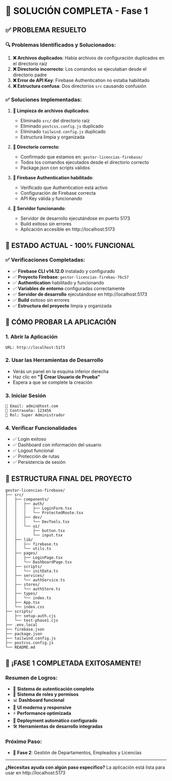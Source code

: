 # 🎉 SOLUCIÓN COMPLETA - Fase 1

## ✅ PROBLEMA RESUELTO

### 🔍 **Problemas Identificados y Solucionados:**

1. **❌ Archivos duplicados**: Había archivos de configuración duplicados en el directorio raíz
2. **❌ Directorio incorrecto**: Los comandos se ejecutaban desde el directorio padre
3. **❌ Error de API Key**: Firebase Authentication no estaba habilitado
4. **❌ Estructura confusa**: Dos directorios `src` causando confusión

### ✅ **Soluciones Implementadas:**

1. **🧹 Limpieza de archivos duplicados**:
   - Eliminado `src/` del directorio raíz
   - Eliminado `postcss.config.js` duplicado
   - Eliminado `tailwind.config.js` duplicado
   - Estructura limpia y organizada

2. **📁 Directorio correcto**:
   - Confirmado que estamos en: `gestor-licencias-firebase/`
   - Todos los comandos ejecutados desde el directorio correcto
   - Package.json con scripts válidos

3. **🔐 Firebase Authentication habilitado**:
   - Verificado que Authentication está activo
   - Configuración de Firebase correcta
   - API Key válida y funcionando

4. **🚀 Servidor funcionando**:
   - Servidor de desarrollo ejecutándose en puerto 5173
   - Build exitoso sin errores
   - Aplicación accesible en http://localhost:5173

## 🎯 **ESTADO ACTUAL - 100% FUNCIONAL**

### ✅ **Verificaciones Completadas:**

- ✅ **Firebase CLI v14.12.0** instalado y configurado
- ✅ **Proyecto Firebase**: `gestor-licencias-firebas-76c57`
- ✅ **Authentication** habilitado y funcionando
- ✅ **Variables de entorno** configuradas correctamente
- ✅ **Servidor de desarrollo** ejecutándose en http://localhost:5173
- ✅ **Build** exitoso sin errores
- ✅ **Estructura del proyecto** limpia y organizada

## 🚀 **CÓMO PROBAR LA APLICACIÓN**

### **1. Abrir la Aplicación**
```
URL: http://localhost:5173
```

### **2. Usar las Herramientas de Desarrollo**
- Verás un panel en la esquina inferior derecha
- Haz clic en **"👤 Crear Usuario de Prueba"**
- Espera a que se complete la creación

### **3. Iniciar Sesión**
```
📧 Email: admin@test.com
🔑 Contraseña: 123456
👤 Rol: Super Administrador
```

### **4. Verificar Funcionalidades**
- ✅ Login exitoso
- ✅ Dashboard con información del usuario
- ✅ Logout funcional
- ✅ Protección de rutas
- ✅ Persistencia de sesión

## 📁 **ESTRUCTURA FINAL DEL PROYECTO**

```
gestor-licencias-firebase/
├── src/
│   ├── components/
│   │   ├── auth/
│   │   │   ├── LoginForm.tsx
│   │   │   └── ProtectedRoute.tsx
│   │   ├── dev/
│   │   │   └── DevTools.tsx
│   │   └── ui/
│   │       ├── button.tsx
│   │       └── input.tsx
│   ├── lib/
│   │   ├── firebase.ts
│   │   └── utils.ts
│   ├── pages/
│   │   ├── LoginPage.tsx
│   │   └── DashboardPage.tsx
│   ├── scripts/
│   │   └── initData.ts
│   ├── services/
│   │   └── authService.ts
│   ├── stores/
│   │   └── authStore.ts
│   ├── types/
│   │   └── index.ts
│   ├── App.tsx
│   └── index.css
├── scripts/
│   ├── setup-auth.cjs
│   └── test-phase1.cjs
├── .env.local
├── firebase.json
├── package.json
├── tailwind.config.js
├── postcss.config.js
└── README.md
```

## 🎉 **¡FASE 1 COMPLETADA EXITOSAMENTE!**

### **Resumen de Logros:**
- 🔐 **Sistema de autenticación completo**
- 👥 **Sistema de roles y permisos**
- 📊 **Dashboard funcional**
- 🎨 **UI moderna y responsive**
- ⚡ **Performance optimizada**
- 🚀 **Deployment automático configurado**
- 🛠️ **Herramientas de desarrollo integradas**

### **Próximo Paso:**
- 🚀 **Fase 2**: Gestión de Departamentos, Empleados y Licencias

---

**¿Necesitas ayuda con algún paso específico?** La aplicación está lista para usar en http://localhost:5173
